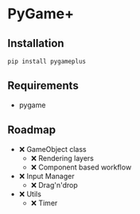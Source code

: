 # PyGame+

## Installation
```
pip install pygameplus
```

## Requirements
- pygame

## Roadmap
- ❌ GameObject class
    - ❌ Rendering layers
    - ❌ Component based workflow
- ❌ Input Manager
    - ❌ Drag'n'drop
- ❌ Utils
    - ❌ Timer